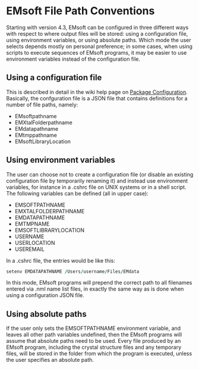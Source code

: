 # EMsoft File Path Conventions

Starting with version 4.3, EMsoft can be configured in three different ways with respect to where output files will be stored: using a configuration file, using environment variables, or using absolute paths.  Which mode the user selects depends mostly on personal preference; in some cases, when using scripts to execute sequences of EMsoft programs, it may be easier to use environment variables instead of the configuration file.

## Using a configuration file
This is described in detail in the wiki help page on [Package Configuration](https://github.com/EMsoft-org/EMsoft/wiki/Package-Configuration).  Basically, the confguration file is a JSON file that contains definitions for a number of file paths, namely:

- EMsoftpathname
- EMXtalFolderpathname
- EMdatapathname
- EMtmppathname
- EMsoftLibraryLocation

## Using environment variables
The user can choose not to create a configuration file (or disable an existing configuration file by temporarily renaming it) and instead use environment variables, for instance in a .cshrc file on UNIX systems or in a shell script.  The following variables can be defined (all in upper case):

- EMSOFTPATHNAME
- EMXTALFOLDERPATHNAME
- EMDATAPATHNAME
- EMTMPNAME
- EMSOFTLIBRARYLOCATION
- USERNAME
- USERLOCATION
- USEREMAIL

In a .cshrc file, the entries would be like this:

```fortran
setenv EMDATAPATHNAME /Users/username/Files/EMdata 
```
In this mode, EMsoft programs will prepend the correct path to all filenames entered via .nml name list files, in exactly the same way as is done when using a configuration JSON file.


## Using absolute paths
If the user only sets the EMSOFTPATHNAME environment variable, and leaves all other path variables undefined, then the EMsoft programs will assume that absolute paths need to be used.  Every file produced by an EMsoft program, including the crystal structure files and any temporary files, will be stored in the folder from which the program is executed, unless the user specifies an absolute path. 


